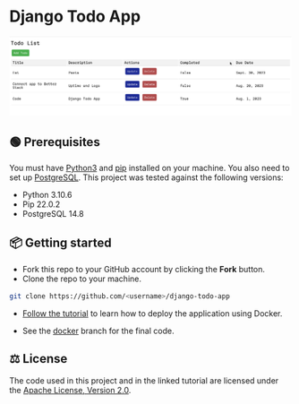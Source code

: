 # Django Todo App

<!---**Tutorial**: [Deploying Django Apps with Docker: A Step-by-Step Guide](https://betterstack.com/community/guides/scaling-python/dockerize-django/) -->

![Django todo app screenshot](screenshot.png)

## 🟢 Prerequisites

You must have [Python3](https://www.python.org/downloads/) and [pip](https://pypi.org/project/pip/) installed on your machine. You also need to set up [PostgreSQL](https://www.postgresql.org/download/). This project was tested against the following versions:

- Python 3.10.6
- Pip 22.0.2
- PostgreSQL 14.8

## 📦 Getting started

- Fork this repo to your GitHub account by clicking the **Fork** button.
- Clone the repo to your machine.

```bash
git clone https://github.com/<username>/django-todo-app
```

- [Follow the tutorial](https://betterstack.com/community/guides/scaling-python/dockerize-django/) to learn how to deploy the application using Docker.

- See the [docker](https://github.com/betterstack-community/django-todo-app/tree/docker) branch for the final code.

## ⚖ License

The code used in this project and in the linked tutorial are licensed under the [Apache License, Version 2.0](LICENSE).

